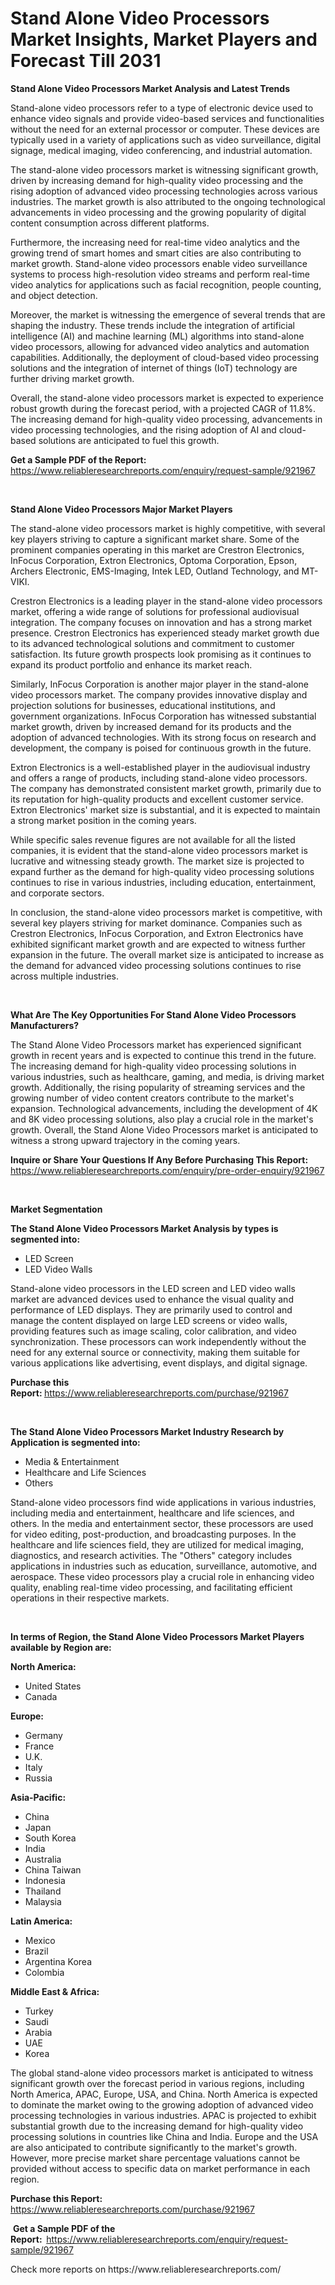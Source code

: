 <p><h1>Stand Alone Video Processors Market Insights, Market Players and Forecast Till 2031</h1></p><p><strong>Stand Alone Video Processors Market Analysis and Latest Trends</strong></p>
<p><p>Stand-alone video processors refer to a type of electronic device used to enhance video signals and provide video-based services and functionalities without the need for an external processor or computer. These devices are typically used in a variety of applications such as video surveillance, digital signage, medical imaging, video conferencing, and industrial automation.</p><p>The stand-alone video processors market is witnessing significant growth, driven by increasing demand for high-quality video processing and the rising adoption of advanced video processing technologies across various industries. The market growth is also attributed to the ongoing technological advancements in video processing and the growing popularity of digital content consumption across different platforms.</p><p>Furthermore, the increasing need for real-time video analytics and the growing trend of smart homes and smart cities are also contributing to market growth. Stand-alone video processors enable video surveillance systems to process high-resolution video streams and perform real-time video analytics for applications such as facial recognition, people counting, and object detection.</p><p>Moreover, the market is witnessing the emergence of several trends that are shaping the industry. These trends include the integration of artificial intelligence (AI) and machine learning (ML) algorithms into stand-alone video processors, allowing for advanced video analytics and automation capabilities. Additionally, the deployment of cloud-based video processing solutions and the integration of internet of things (IoT) technology are further driving market growth.</p><p>Overall, the stand-alone video processors market is expected to experience robust growth during the forecast period, with a projected CAGR of 11.8%. The increasing demand for high-quality video processing, advancements in video processing technologies, and the rising adoption of AI and cloud-based solutions are anticipated to fuel this growth.</p></p>
<p><strong>Get a Sample PDF of the Report:&nbsp;</strong> <a href="https://www.reliableresearchreports.com/enquiry/request-sample/921967">https://www.reliableresearchreports.com/enquiry/request-sample/921967</a></p>
<p>&nbsp;</p>
<p><strong>Stand Alone Video Processors Major Market Players</strong></p>
<p><p>The stand-alone video processors market is highly competitive, with several key players striving to capture a significant market share. Some of the prominent companies operating in this market are Crestron Electronics, InFocus Corporation, Extron Electronics, Optoma Corporation, Epson, Archers Electronic, EMS-Imaging, Intek LED, Outland Technology, and MT-VIKI.</p><p>Crestron Electronics is a leading player in the stand-alone video processors market, offering a wide range of solutions for professional audiovisual integration. The company focuses on innovation and has a strong market presence. Crestron Electronics has experienced steady market growth due to its advanced technological solutions and commitment to customer satisfaction. Its future growth prospects look promising as it continues to expand its product portfolio and enhance its market reach.</p><p>Similarly, InFocus Corporation is another major player in the stand-alone video processors market. The company provides innovative display and projection solutions for businesses, educational institutions, and government organizations. InFocus Corporation has witnessed substantial market growth, driven by increased demand for its products and the adoption of advanced technologies. With its strong focus on research and development, the company is poised for continuous growth in the future.</p><p>Extron Electronics is a well-established player in the audiovisual industry and offers a range of products, including stand-alone video processors. The company has demonstrated consistent market growth, primarily due to its reputation for high-quality products and excellent customer service. Extron Electronics' market size is substantial, and it is expected to maintain a strong market position in the coming years.</p><p>While specific sales revenue figures are not available for all the listed companies, it is evident that the stand-alone video processors market is lucrative and witnessing steady growth. The market size is projected to expand further as the demand for high-quality video processing solutions continues to rise in various industries, including education, entertainment, and corporate sectors.</p><p>In conclusion, the stand-alone video processors market is competitive, with several key players striving for market dominance. Companies such as Crestron Electronics, InFocus Corporation, and Extron Electronics have exhibited significant market growth and are expected to witness further expansion in the future. The overall market size is anticipated to increase as the demand for advanced video processing solutions continues to rise across multiple industries.</p></p>
<p>&nbsp;</p>
<p><strong>What Are The Key Opportunities For Stand Alone Video Processors Manufacturers?</strong></p>
<p><p>The Stand Alone Video Processors market has experienced significant growth in recent years and is expected to continue this trend in the future. The increasing demand for high-quality video processing solutions in various industries, such as healthcare, gaming, and media, is driving market growth. Additionally, the rising popularity of streaming services and the growing number of video content creators contribute to the market's expansion. Technological advancements, including the development of 4K and 8K video processing solutions, also play a crucial role in the market's growth. Overall, the Stand Alone Video Processors market is anticipated to witness a strong upward trajectory in the coming years.</p></p>
<p><strong>Inquire or Share Your Questions If Any Before Purchasing This Report:</strong> <a href="https://www.reliableresearchreports.com/enquiry/pre-order-enquiry/921967">https://www.reliableresearchreports.com/enquiry/pre-order-enquiry/921967</a></p>
<p>&nbsp;</p>
<p><strong>Market Segmentation</strong></p>
<p><strong>The Stand Alone Video Processors Market Analysis by types is segmented into:</strong></p>
<p><ul><li>LED Screen</li><li>LED Video Walls</li></ul></p>
<p><p>Stand-alone video processors in the LED screen and LED video walls market are advanced devices used to enhance the visual quality and performance of LED displays. They are primarily used to control and manage the content displayed on large LED screens or video walls, providing features such as image scaling, color calibration, and video synchronization. These processors can work independently without the need for any external source or connectivity, making them suitable for various applications like advertising, event displays, and digital signage.</p></p>
<p><strong>Purchase this Report:&nbsp;</strong><a href="https://www.reliableresearchreports.com/purchase/921967">https://www.reliableresearchreports.com/purchase/921967</a></p>
<p>&nbsp;</p>
<p><strong>The Stand Alone Video Processors Market Industry Research by Application is segmented into:</strong></p>
<p><ul><li>Media & Entertainment</li><li>Healthcare and Life Sciences</li><li>Others</li></ul></p>
<p><p>Stand-alone video processors find wide applications in various industries, including media and entertainment, healthcare and life sciences, and others. In the media and entertainment sector, these processors are used for video editing, post-production, and broadcasting purposes. In the healthcare and life sciences field, they are utilized for medical imaging, diagnostics, and research activities. The "Others" category includes applications in industries such as education, surveillance, automotive, and aerospace. These video processors play a crucial role in enhancing video quality, enabling real-time video processing, and facilitating efficient operations in their respective markets.</p></p>
<p>&nbsp;</p>
<p><strong>In terms of Region, the Stand Alone Video Processors Market Players available by Region are:</strong></p>
<p>
    <p> <strong> North America: </strong>
        <ul>
            <li>United States</li>
            <li>Canada</li>
        </ul>
        </p> 
    <p> <strong> Europe: </strong>
        <ul>
            <li>Germany</li>
            <li>France</li>
            <li>U.K.</li>
            <li>Italy</li>
            <li>Russia</li>
        </ul>
        </p> 
    <p> <strong> Asia-Pacific: </strong>
        <ul>
            <li>China</li>
            <li>Japan</li>
            <li>South Korea</li>
            <li>India</li>
            <li>Australia</li>
            <li>China Taiwan</li>
            <li>Indonesia</li>
            <li>Thailand</li>
            <li>Malaysia</li>
        </ul>
        </p> 
    <p> <strong> Latin America: </strong>
        <ul>
            <li>Mexico</li>
            <li>Brazil</li>
            <li>Argentina Korea</li>
            <li>Colombia</li>
        </ul>
        </p> 
    <p> <strong> Middle East & Africa: </strong>
        <ul>
            <li>Turkey</li>
            <li>Saudi</li>
            <li>Arabia</li>
            <li>UAE</li>
            <li>Korea</li>
        </ul>
    </p>
    </p>
<p><p>The global stand-alone video processors market is anticipated to witness significant growth over the forecast period in various regions, including North America, APAC, Europe, USA, and China. North America is expected to dominate the market owing to the growing adoption of advanced video processing technologies in various industries. APAC is projected to exhibit substantial growth due to the increasing demand for high-quality video processing solutions in countries like China and India. Europe and the USA are also anticipated to contribute significantly to the market's growth. However, more precise market share percentage valuations cannot be provided without access to specific data on market performance in each region.</p></p>
<p><strong>Purchase this Report: </strong><a href="https://www.reliableresearchreports.com/purchase/921967">https://www.reliableresearchreports.com/purchase/921967</a></p>
<p>&nbsp;<strong>Get a Sample PDF of the Report:&nbsp;&nbsp;</strong><a href="https://www.reliableresearchreports.com/enquiry/request-sample/921967">https://www.reliableresearchreports.com/enquiry/request-sample/921967</a></p>
<p><strong></strong></p>
<p>Check more reports on https://www.reliableresearchreports.com/</p>